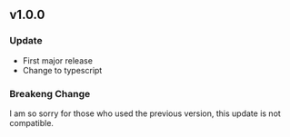 ## v1.0.0

### Update

- First major release
- Change to typescript

### Breakeng Change

I am so sorry for those who used the previous version, this update is not compatible.
